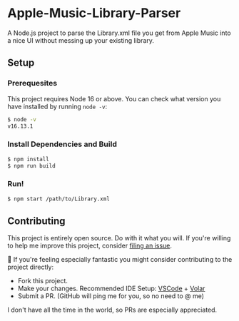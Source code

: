 # Apple-Music-Library-Parser

A Node.js project to parse the Library.xml file you get from Apple Music into a nice UI without messing up your existing library.

## Setup

### Prerequesites

This project requires Node 16 or above. You can check what version you have installed by running `node -v`:

```sh
$ node -v
v16.13.1
```

### Install Dependencies and Build

```sh
$ npm install
$ npm run build
```

### Run!

```sh
$ npm start /path/to/Library.xml
```

## Contributing

This project is entirely open source. Do with it what you will. If you're willing to help me improve this project, consider [filing an issue](https://github.com/AverageHelper/Apple-Music-Library-Parser/issues/new/choose).

🧐 If you're feeling especially fantastic you might consider contributing to the project directly:

- Fork this project.
- Make your changes. Recommended IDE Setup: [VSCode](https://code.visualstudio.com/) + [Volar](https://marketplace.visualstudio.com/items?itemName=johnsoncodehk.volar)
- Submit a PR. (GitHub will ping me for you, so no need to @ me)

I don't have all the time in the world, so PRs are especially appreciated.
